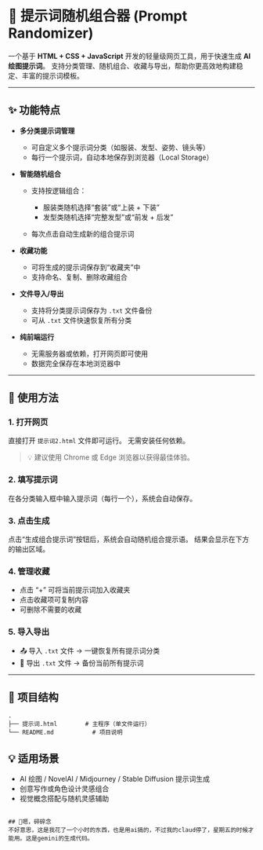 # 🎨 提示词随机组合器 (Prompt Randomizer)

一个基于 **HTML + CSS + JavaScript** 开发的轻量级网页工具，用于快速生成 **AI 绘图提示词**。
支持分类管理、随机组合、收藏与导出，帮助你更高效地构建稳定、丰富的提示词模板。

---

## ✨ 功能特点

* **多分类提示词管理**

  * 可自定义多个提示词分类（如服装、发型、姿势、镜头等）
  * 每行一个提示词，自动本地保存到浏览器（Local Storage）
* **智能随机组合**

  * 支持按逻辑组合：

    * 服装类随机选择“套装”或“上装 + 下装”
    * 发型类随机选择“完整发型”或“前发 + 后发”
  * 每次点击自动生成新的组合提示词
* **收藏功能**

  * 可将生成的提示词保存到“收藏夹”中
  * 支持命名、复制、删除收藏组合
* **文件导入/导出**

  * 支持将分类提示词保存为 `.txt` 文件备份
  * 可从 `.txt` 文件快速恢复所有分类
* **纯前端运行**

  * 无需服务器或依赖，打开网页即可使用
  * 数据完全保存在本地浏览器中

---

## 🚀 使用方法

### 1. 打开网页

直接打开 `提示词2.html` 文件即可运行。
无需安装任何依赖。

> 💡 建议使用 Chrome 或 Edge 浏览器以获得最佳体验。

### 2. 填写提示词

在各分类输入框中输入提示词（每行一个），系统会自动保存。

### 3. 点击生成

点击“生成组合提示词”按钮后，系统会自动随机组合提示语。
结果会显示在下方的输出区域。

### 4. 管理收藏

* 点击 “+” 可将当前提示词加入收藏夹
* 点击收藏项可复制内容
* 可删除不需要的收藏

### 5. 导入导出

* 📤 导入 `.txt` 文件 → 一键恢复所有提示词分类
* 💾 导出 `.txt` 文件 → 备份当前所有提示词

---

## 🧱 项目结构

```
.
├── 提示词.html        # 主程序（单文件运行）
└── README.md           # 项目说明
```

## 💡 适用场景

* AI 绘图 / NovelAI / Midjourney / Stable Diffusion 提示词生成
* 创意写作或角色设计灵感组合
* 视觉概念搭配与随机灵感辅助
```

## 🐔嗯，碎碎念
不好意思，这是我花了一个小时的东西，也是用ai搞的，不过我的claud停了，星期五的时候才能用。这是gemini的生成代码。
